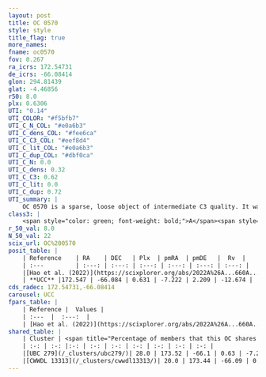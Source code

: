```yaml
---
layout: post
title: OC 0570
style: style
title_flag: true
more_names: 
fname: oc0570
fov: 0.267
ra_icrs: 172.54731
de_icrs: -66.08414
glon: 294.81439
glat: -4.46856
r50: 8.0
plx: 0.6306
UTI: "0.14"
UTI_COLOR: "#f5bfb7"
UTI_C_N_COL: "#e0a6b3"
UTI_C_dens_COL: "#fee6ca"
UTI_C_C3_COL: "#eef8d4"
UTI_C_lit_COL: "#e0a6b3"
UTI_C_dup_COL: "#dbf0ca"
UTI_C_N: 0.0
UTI_C_dens: 0.32
UTI_C_C3: 0.62
UTI_C_lit: 0.0
UTI_C_dup: 0.72
UTI_summary: |
    OC 0570 is a sparse, loose object of intermediate C3 quality. It was recently reported in the literature.<br><br>This is likely a unique object, which shares a moderate percentage of members with at least one previously reported entry.<br><br><span style="color: #99180f; font-weight: bold;">Warning: </span>contains less than 25 stars with <i>P>0.5</i> estimated.
class3: |
    <span style="color: green; font-weight: bold;">A</span><span style="color: red; font-weight: bold;">C</span>
r_50_val: 8.0
N_50_val: 22
scix_url: OC%200570
posit_table: |
    | Reference    | RA    | DEC   | Plx  | pmRA  | pmDE   |  Rv  |
    | :---         | :---: | :---: | :---: | :---: | :---: | :---: |
    |[Hao et al. (2022)](https://scixplorer.org/abs/2022A%26A...660A...4H) | 172.549 | -66.049 | 0.628 | -7.184 | 2.274 | -- |
    | **UCC** |172.547 | -66.084 | 0.631 | -7.222 | 2.209 | -12.674 | 
cds_radec: 172.54731,-66.08414
carousel: UCC
fpars_table: |
    | Reference |  Values |
    | :---  |  :---:  |
    | [Hao et al. (2022)](https://scixplorer.org/abs/2022A%26A...660A...4H) | `AG=0.34, age=8.5, Z=0.017` |
shared_table: |
    | Cluster | <span title="Percentage of members that this OC shares with the ones listed">%</span>   | RA   | DEC   | Plx   | pmRA  | pmDE  | Rv | UTI |
    | :-: | :-: |:-: | :-: | :-: | :-: | :-: | :-: | :-: |
    |[UBC 279](/_clusters/ubc279/)| 28.0 | 173.52 | -66.1 | 0.63 | -7.29 | 2.07 | -13.09 |0.7 |
    |[CWWDL 13313](/_clusters/cwwdl13313/)| 20.0 | 173.44 | -66.09 | 0.63 | -7.29 | 2.09 | -14.56 |0.01 |
---
```

